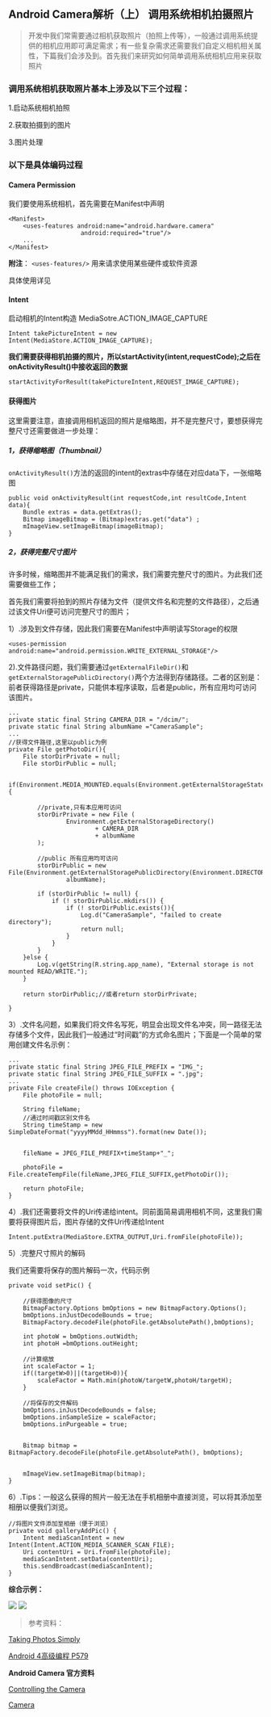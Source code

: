 ## Android Camera解析（上） 调用系统相机拍摄照片
>开发中我们常需要通过相机获取照片（拍照上传等），一般通过调用系统提供的相机应用即可满足需求；有一些复杂需求还需要我们自定义相机相关属性，下篇我们会涉及到。首先我们来研究如何简单调用系统相机应用来获取照片

### 调用系统相机获取照片基本上涉及以下三个过程：

1.启动系统相机拍照

2.获取拍摄到的图片

3.图片处理


### 以下是具体编码过程

#### Camera Permission

我们要使用系统相机，首先需要在Manifest中声明

    <Manifest>
    	<uses-features android:name="android.hardware.camera"
    					android:required="true"/>
    	...
    </Manifest>

**附注**： `<uses-features/>` 用来请求使用某些硬件或软件资源

具体使用详见 [<uses-features>](http://developer.android.com/intl/zh-cn/guide/topics/manifest/uses-feature-element.html)

#### Intent

启动相机的Intent构造 MediaSotre.ACTION_IMAGE_CAPTURE


    Intent takePictureIntent = new Intent(MediaStore.ACTION_IMAGE_CAPTURE);

**我们需要获得相机拍摄的照片，所以startActivity(intent,requestCode);之后在onActivityResult()中接收返回的数据**

    startActivityForResult(takePictureIntent,REQUEST_IMAGE_CAPTURE);
    

#### 获得图片

这里需要注意，直接调用相机返回的照片是缩略图，并不是完整尺寸，要想获得完整尺寸还需要做进一步处理：

##### 1，获得缩略图（Thumbnail）

`onActivityResult()`方法的返回的intent的extras中存储在对应data下，一张缩略图

    public void onActivityResult(int requestCode,int resultCode,Intent data){
    	Bundle extras = data.getExtras();
    	Bitmap imageBitmap = (Bitmap)extras.get("data")	;
    	mImageView.setImageBitmap(imageBitmap);
    }


##### 2，获得完整尺寸图片

许多时候，缩略图并不能满足我们的需求，我们需要完整尺寸的图片。为此我们还需要做些工作；

首先我们需要将拍到的照片存储为文件（提供文件名和完整的文件路径），之后通过该文件Uri便可访问完整尺寸的图片；


1）.涉及到文件存储，因此我们需要在Manifest中声明读写Storage的权限


    <uses-permission android:name="android.permission.WRITE_EXTERNAL_STORAGE"/>


2).文件路径问题，我们需要通过`getExternalFileDir()`和`getExternalStoragePublicDirectory()`两个方法得到存储路径。二者的区别是：前者获得路径是private，只能供本程序读取，后者是public，所有应用均可访问该图片。


	...
	private static final String CAMERA_DIR = "/dcim/";
    private static final String albumName ="CameraSample";
	...
	//获得文件路径,这里以public为例
    private File getPhotoDir(){
        File storDirPrivate = null;
        File storDirPublic = null;

        if(Environment.MEDIA_MOUNTED.equals(Environment.getExternalStorageState())){

            //private,只有本应用可访问
            storDirPrivate = new File (
                    Environment.getExternalStorageDirectory()
                            + CAMERA_DIR
                            + albumName
            );

            //public 所有应用均可访问
            storDirPublic = new File(Environment.getExternalStoragePublicDirectory(Environment.DIRECTORY_PICTURES),
                    albumName);

            if (storDirPublic != null) {
                if (! storDirPublic.mkdirs()) {
                    if (! storDirPublic.exists()){
                        Log.d("CameraSample", "failed to create directory");
                        return null;
                    }
                }
            }
        }else {
            Log.v(getString(R.string.app_name), "External storage is not mounted READ/WRITE.");
        }

        return storDirPublic;//或者return storDirPrivate;

    }


3）.文件名问题，如果我们将文件名写死，明显会出现文件名冲突，同一路径无法存储多个文件，因此我们一般通过“时间戳”的方式命名图片；下面是一个简单的常用创建文件名示例：

	...
	private static final String JPEG_FILE_PREFIX = "IMG_";
    private static final String JPEG_FILE_SUFFIX = ".jpg";
	...
    private File createFile() throws IOException {
    	File photoFile = null;
    
    	String fileName;
    	//通过时间戳区别文件名
    	String timeStamp = new SimpleDateFormat("yyyyMMdd_HHmmss").format(new Date());
		
		
    	fileName = JPEG_FILE_PREFIX+timeStamp+"_";
    
    	photoFile = File.createTempFile(fileName,JPEG_FILE_SUFFIX,getPhotoDir());
    
    	return photoFile;
    }
    


4）.我们还需要将文件的Uri传递给intent。同前面简易调用相机不同，这里我们需要将获得图片后，图片存储的文件Uri传递给Intent



    Intent.putExtra(MediaStore.EXTRA_OUTPUT,Uri.fromFile(photoFile)); 


5）.完整尺寸照片的解码

我们还需要将保存的图片解码一次，代码示例

	private void setPic() {

        //获得图像的尺寸
        BitmapFactory.Options bmOptions = new BitmapFactory.Options();
        bmOptions.inJustDecodeBounds = true;
        BitmapFactory.decodeFile(photoFile.getAbsolutePath(),bmOptions);

        int photoW = bmOptions.outWidth;
        int photoH =bmOptions.outHeight;

        //计算缩放
        int scaleFactor = 1;
        if((targetW>0)||(targetH>0)){
            scaleFactor = Math.min(photoW/targetW,photoH/targetH);
        }

        //将保存的文件解码
        bmOptions.inJustDecodeBounds = false;
        bmOptions.inSampleSize = scaleFactor;
        bmOptions.inPurgeable = true;


        Bitmap bitmap = BitmapFactory.decodeFile(photoFile.getAbsolutePath(), bmOptions);


        mImageView.setImageBitmap(bitmap);
    }


6）.Tips：一般这么获得的照片一般无法在手机相册中直接浏览，可以将其添加至相册以便我们浏览。

	//将图片文件添加至相册（便于浏览）
    private void galleryAddPic() {
        Intent mediaScanIntent = new Intent(Intent.ACTION_MEDIA_SCANNER_SCAN_FILE);
        Uri contentUri = Uri.fromFile(photoFile);
        mediaScanIntent.setData(contentUri);
        this.sendBroadcast(mediaScanIntent);
    }


**综合示例：**

![](http://i.imgur.com/6btV4G4.jpg)  ![](http://i.imgur.com/tjrLX0w.jpg)





>参考资料：


[Taking Photos Simply](http://developer.android.com/intl/zh-cn/training/camera/photobasics.html#TaskPhotoView)

[Android 4高级编程 P579]()

**Android Camera 官方资料**

[Controlling the Camera](http://developer.android.com/intl/zh-cn/training/camera/cameradirect.html)

[Camera](http://developer.android.com/intl/zh-cn/guide/topics/media/camera.html#considerations)

